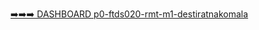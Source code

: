 [➡️➡️➡️ DASHBOARD p0-ftds020-rmt-m1-destiratnakomala](https://lookerstudio.google.com/reporting/902f1672-693e-42d2-8db3-909953cbda9f)
